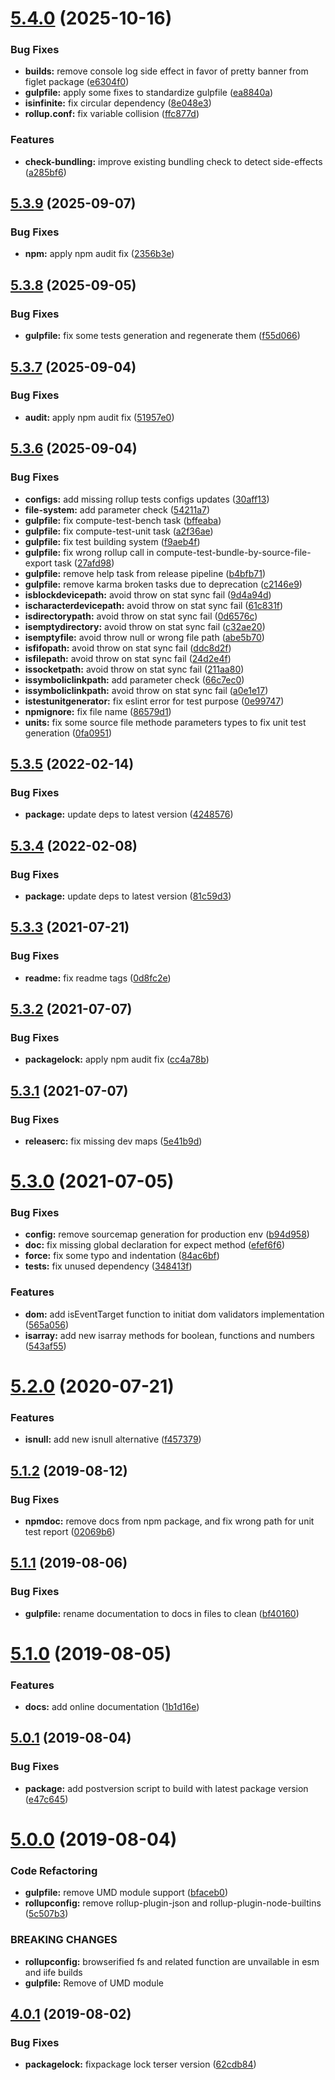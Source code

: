 # [5.4.0](https://github.com/Itee/itee-validators/compare/v5.3.9...v5.4.0) (2025-10-16)


### Bug Fixes

* **builds:** remove console log side effect in favor of pretty banner from figlet package ([e6304f0](https://github.com/Itee/itee-validators/commit/e6304f0032eac639151a322690da7c8e4a05c7ba))
* **gulpfile:** apply some fixes to standardize gulpfile ([ea8840a](https://github.com/Itee/itee-validators/commit/ea8840ad9b86cf135afd6e03efd828432a963341))
* **isinfinite:** fix circular dependency ([8e048e3](https://github.com/Itee/itee-validators/commit/8e048e3e2036a026d84e8e3456f783b944acfb2d))
* **rollup.conf:** fix variable collision ([ffc877d](https://github.com/Itee/itee-validators/commit/ffc877d2c277f7d6a24c82416ca60a89f15aac68))


### Features

* **check-bundling:** improve existing bundling check to detect side-effects ([a285bf6](https://github.com/Itee/itee-validators/commit/a285bf65c9737d44e23073b6084a7404ee26189d))

## [5.3.9](https://github.com/Itee/itee-validators/compare/v5.3.8...v5.3.9) (2025-09-07)


### Bug Fixes

* **npm:** apply npm audit fix ([2356b3e](https://github.com/Itee/itee-validators/commit/2356b3e20708033fdee1b43a1cb56db543f32165))

## [5.3.8](https://github.com/Itee/itee-validators/compare/v5.3.7...v5.3.8) (2025-09-05)


### Bug Fixes

* **gulpfile:** fix some tests generation and regenerate them ([f55d066](https://github.com/Itee/itee-validators/commit/f55d066b6616449929d5f75ea1b493334dd05047))

## [5.3.7](https://github.com/Itee/itee-validators/compare/v5.3.6...v5.3.7) (2025-09-04)


### Bug Fixes

* **audit:** apply npm audit fix ([51957e0](https://github.com/Itee/itee-validators/commit/51957e0f7cfd0a82beb67bd31e7c08b6e54923f8))

## [5.3.6](https://github.com/Itee/itee-validators/compare/v5.3.5...v5.3.6) (2025-09-04)


### Bug Fixes

* **configs:** add missing rollup tests configs updates ([30aff13](https://github.com/Itee/itee-validators/commit/30aff13c7713a24dc342ac08d2ea8bac25b6b0fb))
* **file-system:** add parameter check ([54211a7](https://github.com/Itee/itee-validators/commit/54211a7bf3ccfe4ea5a283502d46c69e547049d4))
* **gulpfile:** fix compute-test-bench task ([bffeaba](https://github.com/Itee/itee-validators/commit/bffeabaa9fbd2322d0df1c8c0be8d319b0697bcf))
* **gulpfile:** fix compute-test-unit task ([a2f36ae](https://github.com/Itee/itee-validators/commit/a2f36ae73f96e2da056b02fed63eebd5d275dc87))
* **gulpfile:** fix test building system ([f9aeb4f](https://github.com/Itee/itee-validators/commit/f9aeb4fd667c8058cda1629e5ad1c2a31bd91a95))
* **gulpfile:** fix wrong rollup call in compute-test-bundle-by-source-file-export task ([27afd98](https://github.com/Itee/itee-validators/commit/27afd98dc244bd1eeb3c3cc565fd2a9d178d4cf6))
* **gulpfile:** remove help task from release pipeline ([b4bfb71](https://github.com/Itee/itee-validators/commit/b4bfb717d9a42eaed877b733d05c94770b5b24c1))
* **gulpfile:** remove karma broken tasks due to deprecation ([c2146e9](https://github.com/Itee/itee-validators/commit/c2146e94d03754a2f4394851616c3418cd037fa1))
* **isblockdevicepath:** avoid throw on stat sync fail ([9d4a94d](https://github.com/Itee/itee-validators/commit/9d4a94d7338fab9620f351d26269a15600fc2aa5))
* **ischaracterdevicepath:** avoid throw on stat sync fail ([61c831f](https://github.com/Itee/itee-validators/commit/61c831f4b398fca78afaffdb4b35e76fbcc0a175))
* **isdirectorypath:** avoid throw on stat sync fail ([0d6576c](https://github.com/Itee/itee-validators/commit/0d6576c7e0f22603ceaf227589e5760a3587464b))
* **isemptydirectory:** avoid throw on stat sync fail ([c32ae20](https://github.com/Itee/itee-validators/commit/c32ae2068861647ab0b6192b817c92449f5477a5))
* **isemptyfile:** avoid throw null or wrong file path ([abe5b70](https://github.com/Itee/itee-validators/commit/abe5b70269eff627164abe1a6f2d4e548f979f6e))
* **isfifopath:** avoid throw on stat sync fail ([ddc8d2f](https://github.com/Itee/itee-validators/commit/ddc8d2fe1aca46c6373f2f5c4c3998f8fa25463c))
* **isfilepath:** avoid throw on stat sync fail ([24d2e4f](https://github.com/Itee/itee-validators/commit/24d2e4f231c2c863976b3961ebc331d4ea951c37))
* **issocketpath:** avoid throw on stat sync fail ([211aa80](https://github.com/Itee/itee-validators/commit/211aa80afb813d9ab93ab6fdf06271202a2d7ae2))
* **issymboliclinkpath:** add parameter check ([66c7ec0](https://github.com/Itee/itee-validators/commit/66c7ec0b1dbd443bd29ad54acad9a9bc5e543d0d))
* **issymboliclinkpath:** avoid throw on stat sync fail ([a0e1e17](https://github.com/Itee/itee-validators/commit/a0e1e17e4384648422c75fd193240665e3fd4df9))
* **istestunitgenerator:** fix eslint error for test purpose ([0e99747](https://github.com/Itee/itee-validators/commit/0e9974778b071a3b2af2d7e8a97d68a4b16eb094))
* **npmignore:** fix file name ([86579d1](https://github.com/Itee/itee-validators/commit/86579d183b182d4a840c3a71ddd5b4945058afcc))
* **units:** fix some source file methode parameters types to fix unit test generation ([0fa0951](https://github.com/Itee/itee-validators/commit/0fa09510c990e266d30af807a2fff5218147ce48))

## [5.3.5](https://github.com/Itee/itee-validators/compare/v5.3.4...v5.3.5) (2022-02-14)


### Bug Fixes

* **package:** update deps to latest version ([4248576](https://github.com/Itee/itee-validators/commit/424857653ba08ce5eb6483a9afbbf8eba8f46931))

## [5.3.4](https://github.com/Itee/itee-validators/compare/v5.3.3...v5.3.4) (2022-02-08)


### Bug Fixes

* **package:** update deps to latest version ([81c59d3](https://github.com/Itee/itee-validators/commit/81c59d3e5d88c65e924689c2b2bdbc67798c5286))

## [5.3.3](https://github.com/Itee/itee-validators/compare/v5.3.2...v5.3.3) (2021-07-21)


### Bug Fixes

* **readme:** fix readme tags ([0d8fc2e](https://github.com/Itee/itee-validators/commit/0d8fc2e3c40dd7a3220bb404e68458c9ce167e9b))

## [5.3.2](https://github.com/Itee/itee-validators/compare/v5.3.1...v5.3.2) (2021-07-07)


### Bug Fixes

* **packagelock:** apply npm audit fix ([cc4a78b](https://github.com/Itee/itee-validators/commit/cc4a78bc0ccabc380931d3508cbf783036c58208))

## [5.3.1](https://github.com/Itee/itee-validators/compare/v5.3.0...v5.3.1) (2021-07-07)


### Bug Fixes

* **releaserc:** fix missing dev maps ([5e41b9d](https://github.com/Itee/itee-validators/commit/5e41b9d7bb222e91cc72f85c7a699b4a21fef364))

# [5.3.0](https://github.com/Itee/itee-validators/compare/v5.2.0...v5.3.0) (2021-07-05)


### Bug Fixes

* **config:** remove sourcemap generation for production env ([b94d958](https://github.com/Itee/itee-validators/commit/b94d958286b030e031d6ed2a1e7eb4d7a569b753))
* **doc:** fix missing global declaration for expect method ([efef6f6](https://github.com/Itee/itee-validators/commit/efef6f63b4699a2cc579f878bc2ae42ac0706192))
* **force:** fix some typo and indentation ([84ac6bf](https://github.com/Itee/itee-validators/commit/84ac6bfda3221bf6a89ca243c820e3a1d389bd48))
* **tests:** fix unused dependency ([348413f](https://github.com/Itee/itee-validators/commit/348413f515f1a17183f5bb0410fa37277f9cdec7))


### Features

* **dom:** add isEventTarget function to initiat dom validators implementation ([565a056](https://github.com/Itee/itee-validators/commit/565a056732b92146d33378dd783127b97c08c09a))
* **isarray:** add new isarray methods for boolean, functions and numbers ([543af55](https://github.com/Itee/itee-validators/commit/543af5578605303415d379676a72b8511ff7f109))

# [5.2.0](https://github.com/Itee/itee-validators/compare/v5.1.2...v5.2.0) (2020-07-21)


### Features

* **isnull:** add new isnull alternative ([f457379](https://github.com/Itee/itee-validators/commit/f457379c7839f764b859df33cca9d4cddf2fe653))

## [5.1.2](https://github.com/Itee/itee-validators/compare/v5.1.1...v5.1.2) (2019-08-12)


### Bug Fixes

* **npmdoc:** remove docs from npm package, and fix wrong path for unit test report ([02069b6](https://github.com/Itee/itee-validators/commit/02069b6))

## [5.1.1](https://github.com/Itee/itee-validators/compare/v5.1.0...v5.1.1) (2019-08-06)


### Bug Fixes

* **gulpfile:** rename documentation to docs in files to clean ([bf40160](https://github.com/Itee/itee-validators/commit/bf40160))

# [5.1.0](https://github.com/Itee/itee-validators/compare/v5.0.1...v5.1.0) (2019-08-05)


### Features

* **docs:** add online documentation ([1b1d16e](https://github.com/Itee/itee-validators/commit/1b1d16e))

## [5.0.1](https://github.com/Itee/itee-validators/compare/v5.0.0...v5.0.1) (2019-08-04)


### Bug Fixes

* **package:** add postversion script to build with latest package version ([e47c645](https://github.com/Itee/itee-validators/commit/e47c645))

# [5.0.0](https://github.com/Itee/itee-validators/compare/v4.0.1...v5.0.0) (2019-08-04)


### Code Refactoring

* **gulpfile:** remove UMD module support ([bfaceb0](https://github.com/Itee/itee-validators/commit/bfaceb0))
* **rollupconfig:** remove rollup-plugin-json and rollup-plugin-node-builtins ([5c507b3](https://github.com/Itee/itee-validators/commit/5c507b3))


### BREAKING CHANGES

* **rollupconfig:** browserified fs and related function are unvailable in esm and iife builds
* **gulpfile:** Remove of UMD module

## [4.0.1](https://github.com/Itee/itee-validators/compare/v4.0.0...v4.0.1) (2019-08-02)


### Bug Fixes

* **packagelock:** fixpackage lock terser version ([62cdb84](https://github.com/Itee/itee-validators/commit/62cdb84))
